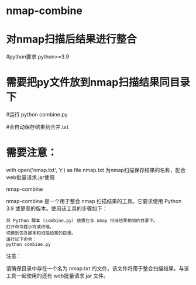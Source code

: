 # nmap-combine
# 对nmap扫描后结果进行整合
#python要求
python>=3.9
# 需要把py文件放到nmap扫描结果同目录下
#运行
python combine.py

#会自动保存结果到合并.txt

# 需要注意：
with open('nmap.txt', 'r') as file
nmap.txt 为nmap扫描保存结果的名称，配合web批量请求.jar使用



nmap-combine

nmap-combine 是一个用于整合 nmap 扫描结果的工具。它要求使用 Python 3.9 或更高的版本。使用该工具的步骤如下：

    将 Python 脚本 (combine.py) 放置在与 nmap 扫描结果相同的目录下。
    打开命令提示符或终端。
    切换到包含脚本和扫描结果的目录。
    运行以下命令：
    python combine.py
    
注意：

请确保目录中存在一个名为 nmap.txt 的文件，该文件将用于整合扫描结果。与该工具一起使用的还有 web批量请求.jar 文件。
